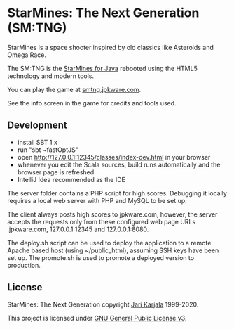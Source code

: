 # StarMines: The Next Generation (SM:TNG)

StarMines is a space shooter inspired by old classics like Asteroids and Omega Race.

The SM:TNG is the [StarMines for Java](http://jpkware.com/smj/StarMines.html) rebooted 
using the HTML5 technology and modern tools.

You can play the game at [smtng.jpkware.com](https://smtng.jpkware.com/).

See the info screen in the game for credits and tools used. 

## Development

- install SBT 1.x
- run "sbt ~fastOptJS"
- open http://127.0.0.1:12345/classes/index-dev.html in your browser
- whenever you edit the Scala sources, build runs automatically and 
the browser page is refreshed
- IntelliJ Idea recommended as the IDE

The server folder contains a PHP script for high scores. Debugging
it locally requires a local web server with PHP and MySQL to be set up.

The client always posts high scores to jpkware.com, however, the server
accepts the requests only from these configured web page URLs .jpkware.com, 
127.0.0.1:12345 and 127.0.0.1:8080.

The deploy.sh script can be used to deploy the application to a
remote Apache based host (using ~/public_html), assuming SSH keys 
have been set up. The promote.sh is used to promote a deployed 
version to production.

## License

StarMines: The Next Generation copyright [Jari Karjala](https://www.jarikarjala.com/) 
1999-2020. 

This project is licensed under [GNU General Public License v3](LICENSE).

